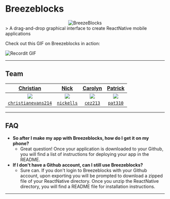 # Breezeblocks
<center><img src="http://i.imgur.com/Mx6Glyv.png" title="BreezeBlocks" alt="BreezeBlocks"></center>
> A drag-and-drop graphical interface to create ReactNative mobile applications

Check out this GIF on Breezeblocks in action:

![Recordit GIF](http://g.recordit.co/pNcQcOFgVR.gif)

---

## Team

| <a href="https://github.com/christianevans214" target="_blank">**Christian**</a> | <a href="https://github.com/nickells" target="_blank">**Nick**</a> | <a href="https://github.com/cez213" target="_blank">**Carolyn**</a> | <a href="https://github.com/pat310" target="_blank">**Patrick**</a> |
|:---:|:---:|:---:|:---:|
| <img src="https://avatars0.githubusercontent.com/u/11511427?v=3&s=400?s=200"> | <img src="https://avatars1.githubusercontent.com/u/10698677?v=3&s=400?s=200"> | <img src="https://avatars1.githubusercontent.com/u/12144611?v=3&s=400?s=200"> | <img src="https://avatars3.githubusercontent.com/u/12212504?v=3&s=460?s=200"> |
| <a href="http://github.com/christianevans214" target="_blank">`christianevans214`</a> | <a href="http://github.com/nickells" target="_blank">`nickells`</a> | <a href="http://github.com/cez213" target="_blank">`cez213`</a> | <a href="http://github.com/pat310" target="_blank">`pat310`</a> |

---

## FAQ


- **So after I make my app with Breezeblocks, how do I get it on my phone?**
    - Great question!  Once your application is downloaded to your Github, you will find a list of instructions for deploying your app in the README.
- **If I don't have a Github account, can I still use Breezeblocks?**
    - Sure can.  If you don't login to Breezeblocks with your Github account, upon exporting you will be prompted to download a zipped file of your ReactNative directory.  Once you unzip the ReactNative directory, you will find a README file for installation instructions.

---
